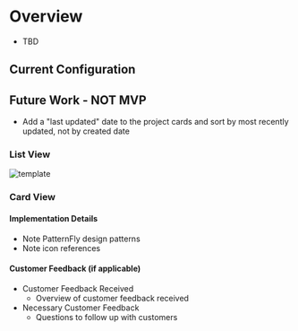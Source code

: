 
# Overview
- TBD  

## Current Configuration

## Future Work - NOT MVP
- Add a "last updated" date to the project cards and sort by most recently updated, not by created date

### List View
![template](img/OpenShiftMall_Day1-ProjectsBar-4.png)


### Card View


#### Implementation Details
  - Note PatternFly design patterns
  - Note icon references

#### Customer Feedback (if applicable)
- Customer Feedback Received
  - Overview of customer feedback received
- Necessary Customer Feedback
  - Questions to follow up with customers

